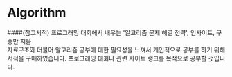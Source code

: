 # Algorithm

####(참고서적) 프로그래밍 대회에서 배우는 '알고리즘 문제 해결 전략', 인사이트, 구종만 지음  
자료구조와 더불어 알고리즘 공부에 대한 필요성을 느껴서 개인적으로 공부를 하기 위해 서적을 구매하였습니다. 프로그래밍 대회나 관련 사이트 랭크를 목적으로 공부할 것입니다.  

